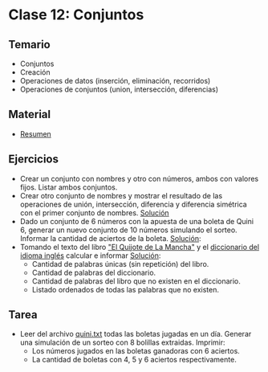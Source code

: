 # Clase 12: Conjuntos

## Temario
    
* Conjuntos
* Creación
* Operaciones de datos (inserción, eliminación, recorridos)
* Operaciones de conjuntos (union, intersección, diferencias)
  
## Material

* [Resumen](https://www.xmind.net/m/9KKPWS)


## Ejercicios 

* Crear un conjunto con nombres y otro con números, ambos con valores fijos. Listar ambos conjuntos.
* Crear otro conjunto de nombres y mostrar el resultado de las operaciones de unión, intersección, diferencia y diferencia simétrica con el primer conjunto de nombres. [Solución](./conjuntos.py)
* Dado un conjunto de 6 números con la apuesta de una boleta de Quini 6, generar un nuevo conjunto de 10 números simulando el sorteo. Informar la cantidad de aciertos de la boleta. [Solución](./quini6.py):
* Tomando el texto del libro ["El Quijote de La Mancha"](./Quijote.txt) y el [diccionario del idioma inglés](./words_alpha.txt) calcular e informar [Solución](./quijote.py):
    * Cantidad de palabras únicas (sin repetición) del libro.
    * Cantidad de palabras del diccionario.
    * Cantidad de palabras del libro que no existen en el diccionario.
    * Listado ordenados de todas las palabras que no existen.

## Tarea

* Leer del archivo [quini.txt](./quini.txt) todas las boletas jugadas en un día. Generar una simulación de un sorteo con 8 bolillas extraidas. Imprimir:
    * Los números jugados en las boletas ganadoras con 6 aciertos.
    * La cantidad de boletas con 4, 5 y 6 aciertos respectivamente.
